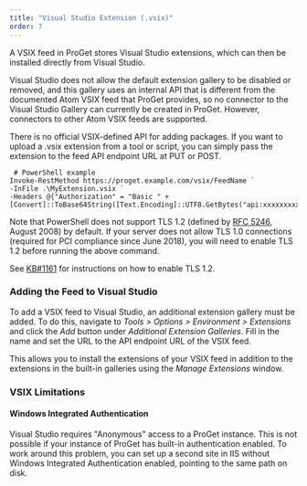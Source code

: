 ```yaml
---
title: "Visual Studio Extension (.vsix)"
order: 7
---
```


A VSIX feed in ProGet stores Visual Studio extensions, which can then be installed directly from Visual Studio.

Visual Studio does not allow the default extension gallery to be disabled or removed, and this gallery uses an internal API that is different from the documented Atom VSIX feed that ProGet provides, so no connector to the Visual Studio Gallery can currently be created in ProGet. However, connectors to other Atom VSIX feeds are supported.

There is no official VSIX-defined API for adding packages. If you want to upload a .vsix extension from a tool or script, you can simply pass the extension to the feed API endpoint URL at PUT or POST.

```
 # PowerShell example
Invoke-RestMethod https://proget.example.com/vsix/FeedName `
-InFile .\MyExtension.vsix `
-Headers @{"Authorization" = "Basic " + [Convert]::ToBase64String([Text.Encoding]::UTF8.GetBytes("api:xxxxxxxxxxxxxx"))}
```

Note that PowerShell does not support TLS 1.2 (defined by [RFC 5246](https://tools.ietf.org/html/rfc5246), August 2008) by default. If your server does not allow TLS 1.0 connections (required for PCI compliance since June 2018), you will need to enable TLS 1.2 before running the above command.

See [KB#1161](https://inedo.com/support/kb/1161/tls-v12-configuration-and-connection-errors) for instructions on how to enable TLS 1.2.

### Adding the Feed to Visual Studio
To add a VSIX feed to Visual Studio, an additional extension gallery must be added. To do this, navigate to _Tools > Options > Environment > Extensions_ and click the _Add_ button under _Additional Extension Galleries_. Fill in the name and set the URL to the API endpoint URL of the VSIX feed.

This allows you to install the extensions of your VSIX feed in addition to the extensions in the built-in galleries using the _Manage Extensions_ window.

### VSIX Limitations
#### Windows Integrated Authentication
Visual Studio requires "Anonymous" access to a ProGet instance. This is not possible if your instance of ProGet has built-in authentication enabled. To work around this problem, you can set up a second site in IIS without Windows Integrated Authentication enabled, pointing to the same path on disk.